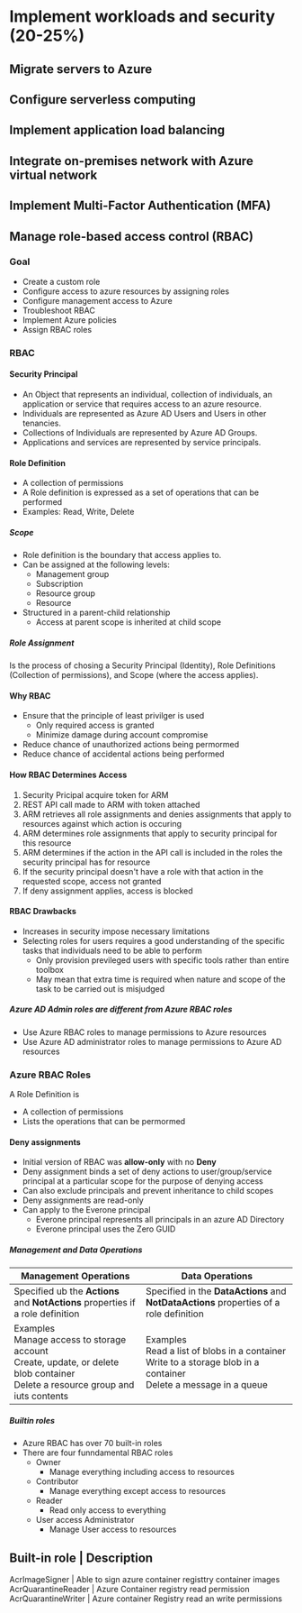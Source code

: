 # Implement workloads and security (20-25%)

## Migrate servers to Azure

## Configure serverless computing

## Implement application load balancing

## Integrate on-premises network with Azure virtual network

## Implement Multi-Factor Authentication (MFA)

## Manage role-based access control (RBAC)

### Goal

* Create a custom role
* Configure access to azure resources by assigning roles
* Configure management access to Azure
* Troubleshoot RBAC
* Implement Azure policies
* Assign RBAC roles

### RBAC

#### Security Principal

* An Object that represents an individual, collection of individuals, an application or service that requires access to an azure resource.
* Individuals are represented as Azure AD Users and Users in other tenancies.
* Collections of Individuals are represented by Azure AD Groups.
* Applications and services are represented by service principals.

#### Role Definition

* A collection of permissions
* A Role definition is expressed as a set of operations that can be performed
* Examples: Read, Write, Delete

##### Scope

* Role definition is the boundary that access applies to.
* Can be assigned at the following levels:
  * Management group
  * Subscription
  * Resource group
  * Resource
* Structured in a parent-child relationship
  * Access at parent scope is inherited at child scope

##### Role Assignment

Is the process of chosing a Security Principal (Identity), Role Definitions (Collection of permissions), and Scope (where the access applies).

#### Why RBAC

* Ensure that the principle of least privilger is used
  * Only required access is granted
  * Minimize damage during account compromise
* Reduce chance of unauthorized actions being permormed
* Reduce chance of accidental actions being performed

#### How RBAC Determines Access

1. Security Pricipal acquire token for ARM
2. REST API call made to ARM with token attached
3. ARM retrieves all role assignments and denies assignments that apply to resources against which action is occuring
4. ARM determines role assignments that apply to security principal for this resource
5. ARM determines if the action in the API call is included in the roles the security principal has for resource
6. If the security principal doesn't have a role with that action in the requested scope, access not granted
7. If deny assignment applies, access is blocked

#### RBAC Drawbacks

* Increases in security impose necessary limitations
* Selecting roles for users requires a good understanding of the specific tasks that individuals need to be able to perform
  * Only provision previleged users with specific tools rather than entire toolbox
  * May mean that extra time is required when nature and scope of the task to be carried out is misjudged

##### Azure AD Admin roles are different from Azure RBAC roles

* Use Azure RBAC roles to manage permissions to Azure resources
* Use Azure AD administrator roles to manage permissions to Azure AD resources

### Azure RBAC Roles

A Role Definition is

* A collection of permissions
* Lists the operations that can be permormed

#### Deny assignments

* Initial version of RBAC was **allow-only** with no **Deny**
* Deny assignment binds a set of deny actions to user/group/service principal at a particular scope for the purpose of denying access
* Can also exclude principals and prevent inheritance to child scopes
* Deny assignments are read-only
* Can apply to the Everone principal
  * Everone principal represents all principals in an azure AD Directory
  * Everone principal uses the Zero GUID

##### Management and Data Operations

Management Operations | Data Operations
----------------------|-----------------
Specified ub the **Actions** and **NotActions** properties if a role definition | Specified in the **DataActions** and **NotDataActions** properties of a role definition
Examples <br>Manage access to storage account<br>Create, update, or delete blob container<br>Delete a resource group and iuts contents |Examples <br>Read a list of blobs in a container<br>Write to a storage blob in a container<br>Delete a message in a queue

##### Builtin roles

* Azure RBAC has over 70 built-in roles
* There are four funndamental RBAC roles
  * Owner
    * Manage everything including access to resources
  * Contributor
    * Manage everything except access to resources
  * Reader
    * Read only access to everything
  * User access Administrator
    * Manage User access to resources

Built-in role | Description
------------------------------
AcrImageSigner | Able to sign azure container registtry container images
AcrQuarantineReader | Azure Container registry read permission
AcrQuarantineWriter | Azure container Registry read an write permissions

